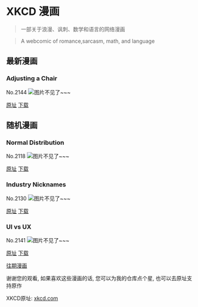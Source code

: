 # XKCD 漫画


> 一部关于浪漫、讽刺、数学和语言的网络漫画

> A webcomic of romance,sarcasm, math, and language


## 最新漫画
### Adjusting a Chair
No.2144
![图片不见了~~~](https://imgs.xkcd.com/comics/adjusting_a_chair.png)

[原址](https://xkcd.com//2144) [下载](https://imgs.xkcd.com/comics/adjusting_a_chair.png)



## 随机漫画
### Normal Distribution
No.2118
![图片不见了~~~](https://imgs.xkcd.com/comics/normal_distribution.png)

[原址](https://xkcd.com//2118) [下载](https://imgs.xkcd.com/comics/normal_distribution.png)



### Industry Nicknames
No.2130
![图片不见了~~~](https://imgs.xkcd.com/comics/industry_nicknames.png)

[原址](https://xkcd.com//2130) [下载](https://imgs.xkcd.com/comics/industry_nicknames.png)



### UI vs UX
No.2141
![图片不见了~~~](https://imgs.xkcd.com/comics/ui_vs_ux.png)

[原址](https://xkcd.com//2141) [下载](https://imgs.xkcd.com/comics/ui_vs_ux.png)



[往期漫画](image/)

谢谢您的观看, 如果喜欢这些漫画的话, 
您可以为我的仓库点个星, 也可以去原址支持原作

XKCD原址: [xkcd.com](https://xkcd.com)

